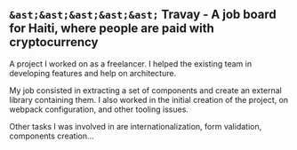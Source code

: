 ## `&ast;&ast;&ast;&ast;&ast;` Travay - A job board for Haiti, where people are paid with cryptocurrency

A project I worked on as a freelancer. I helped the existing team in developing features and help on architecture.

My job consisted in extracting a set of components and create an external library containing them. I also worked in the initial creation of the project, on webpack configuration, and other tooling issues.

Other tasks I was involved in are internationalization, form validation, components creation...
